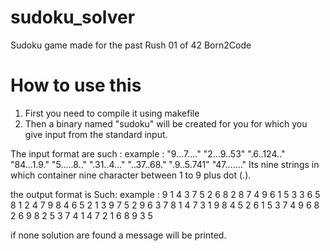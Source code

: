 # sudoku_solver
Sudoku game made for the past Rush 01 of 42 Born2Code

# How to use this
1. First you need to compile it using makefile
2. Then a binary named "sudoku" will be created for you for which you give input from the standard input.

The input format are such :
example : "9...7...." "2...9..53" ".6..124.." "84...1.9." "5.....8.." ".31..4..." "..37..68." ".9..5.741" "47......."
Its nine strings in which container nine character between 1 to 9 plus dot (.).

the output format is Such:
example :
9 1 4 3 7 5 2 6 8
2 8 7 4 9 6 1 5 3
3 6 5 8 1 2 4 7 9
8 4 6 5 2 1 3 9 7
5 2 9 6 3 7 8 1 4
7 3 1 9 8 4 5 2 6
1 5 3 7 4 9 6 8 2
6 9 8 2 5 3 7 4 1
4 7 2 1 6 8 9 3 5

if none solution are found a message will be printed.
